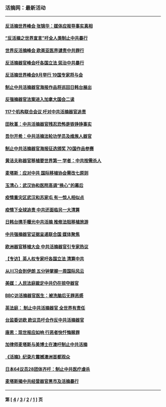 ### 活摘网：最新活动
---
#### [反活摘世界峰会 张锦华：媒体应报导事实真相](../../pages/nf5883/n13278502.md?10110430) 
#### [“反活摘之世界宣言”吁全人类制止中共暴行](../../pages/nf5883/n13259730.md?10110430) 
#### [世界反活摘峰会 欧美亚医界谴责中共罪行](../../pages/nf5883/n13253550.md?10110430) 
#### [反活摘器官峰会吁各国立法 惩治中共暴行](../../pages/nf5883/n13245052.md?10110430) 
#### [反活摘世界峰会9月举行 19国专家将与会](../../pages/nf5883/n13201492.md?10110430) 
#### [制止中共活摘器官海报作品将巡回日韩台展出](../../pages/nf5883/n13177791.md?10110430) 
#### [反强摘器官法案进入加拿大国会二读](../../pages/nf5883/n13033450.md?10110430) 
#### [117个机构联合会议 吁对中共活摘器官追责](../../pages/nf5883/n12775087.md?10110430) 
#### [田秋堇：中共活摘器官残忍恐怖是铁铮铮事实](../../pages/nf5883/n12702148.md?10110430) 
#### [吾尔开希：中共活摘法轮功学员及维族人器官](../../pages/nf5883/n12693197.md?10110430) 
#### [制止中共活摘器官海报征选颁奖 70国作品参赛](../../pages/nf5883/n12692050.md?10110430) 
#### [黄洁夫称器官移植要世界第一 学者：中共按需杀人](../../pages/nf5883/n12572329.md?10110430) 
#### [麦塔斯：应对中共 国际移植协会需改七原则](../../pages/nf5883/n12514711.md?10110430) 
#### [玉清心：武汉协和医院高调“换心”的幕后](../../pages/nf5883/n12298730.md?10110430) 
#### [疫情重灾区武汉和苏家屯 有一惊人相似点](../../pages/nf5883/n12150824.md?10110430) 
#### [疫情下全球追责 中共还面临另一大清算](../../pages/nf5883/n12070397.md?10110430) 
#### [日韩台携手曝光中共活摘 推修法阻移植旅游](../../pages/nf5883/n11712046.md?10110430) 
#### [中共强摘器官证据呈递联合国 媒体聚焦](../../pages/nf5883/n11546426.md?10110430) 
#### [欧洲器官移植大会 中共活摘器官引专家热议](../../pages/nf5883/n11539095.md?10110430) 
#### [【专访】英人权专家吁各国立法 清算中共](../../pages/nf5883/n11367315.md?10110430) 
#### [从川习会到伊朗 五分钟掌握一周国际风云](../../pages/nf5883/n11338520.md?10110430) 
#### [美媒：人民法庭裁定中共仍在掠夺器官](../../pages/nf5883/n11334897.md?10110430) 
#### [BBC访活摘器官医生：被洗脑后无罪恶感](../../pages/nf5883/n11335935.md?10110430) 
#### [英法庭： 制止中共活摘器官 全世界有责任](../../pages/nf5883/n11330691.md?10110430) 
#### [台监委访欧 欧议员吁合作反中共活摘器官](../../pages/nf5883/n11109190.md?10110430) 
#### [唐恩：现世报应如响 行恶者快忏悔赎罪](../../pages/nf5883/n11104016.md?10110430) 
#### [加律师麦塔斯与美博士在澳吁制止中共活摘](../../pages/nf5883/n10724764.md?10110430) 
#### [《活摘》纪录片震撼澳洲首都观众](../../pages/nf5883/n10722747.md?10110430) 
#### [日本64议员28团体齐吁：制止中共医疗虐杀](../../pages/nf5883/n10587757.md?10110430) 
#### [麦塔斯揭中共经营器官黑市及活摘暴行](../../pages/nf5883/n10442407.md?10110430) 

---
#### 第 [ [4](./4.md?10110430) / [3](./3.md?10110430) / [2](./2.md?10110430) / [1](./1.md?10110430) ] 页
